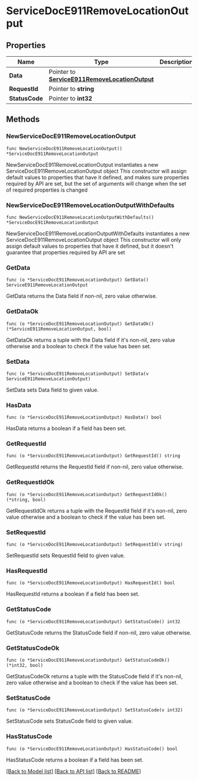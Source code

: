# ServiceDocE911RemoveLocationOutput

## Properties

Name | Type | Description | Notes
------------ | ------------- | ------------- | -------------
**Data** | Pointer to [**ServiceE911RemoveLocationOutput**](ServiceE911RemoveLocationOutput.md) |  | [optional] 
**RequestId** | Pointer to **string** |  | [optional] 
**StatusCode** | Pointer to **int32** |  | [optional] 

## Methods

### NewServiceDocE911RemoveLocationOutput

`func NewServiceDocE911RemoveLocationOutput() *ServiceDocE911RemoveLocationOutput`

NewServiceDocE911RemoveLocationOutput instantiates a new ServiceDocE911RemoveLocationOutput object
This constructor will assign default values to properties that have it defined,
and makes sure properties required by API are set, but the set of arguments
will change when the set of required properties is changed

### NewServiceDocE911RemoveLocationOutputWithDefaults

`func NewServiceDocE911RemoveLocationOutputWithDefaults() *ServiceDocE911RemoveLocationOutput`

NewServiceDocE911RemoveLocationOutputWithDefaults instantiates a new ServiceDocE911RemoveLocationOutput object
This constructor will only assign default values to properties that have it defined,
but it doesn't guarantee that properties required by API are set

### GetData

`func (o *ServiceDocE911RemoveLocationOutput) GetData() ServiceE911RemoveLocationOutput`

GetData returns the Data field if non-nil, zero value otherwise.

### GetDataOk

`func (o *ServiceDocE911RemoveLocationOutput) GetDataOk() (*ServiceE911RemoveLocationOutput, bool)`

GetDataOk returns a tuple with the Data field if it's non-nil, zero value otherwise
and a boolean to check if the value has been set.

### SetData

`func (o *ServiceDocE911RemoveLocationOutput) SetData(v ServiceE911RemoveLocationOutput)`

SetData sets Data field to given value.

### HasData

`func (o *ServiceDocE911RemoveLocationOutput) HasData() bool`

HasData returns a boolean if a field has been set.

### GetRequestId

`func (o *ServiceDocE911RemoveLocationOutput) GetRequestId() string`

GetRequestId returns the RequestId field if non-nil, zero value otherwise.

### GetRequestIdOk

`func (o *ServiceDocE911RemoveLocationOutput) GetRequestIdOk() (*string, bool)`

GetRequestIdOk returns a tuple with the RequestId field if it's non-nil, zero value otherwise
and a boolean to check if the value has been set.

### SetRequestId

`func (o *ServiceDocE911RemoveLocationOutput) SetRequestId(v string)`

SetRequestId sets RequestId field to given value.

### HasRequestId

`func (o *ServiceDocE911RemoveLocationOutput) HasRequestId() bool`

HasRequestId returns a boolean if a field has been set.

### GetStatusCode

`func (o *ServiceDocE911RemoveLocationOutput) GetStatusCode() int32`

GetStatusCode returns the StatusCode field if non-nil, zero value otherwise.

### GetStatusCodeOk

`func (o *ServiceDocE911RemoveLocationOutput) GetStatusCodeOk() (*int32, bool)`

GetStatusCodeOk returns a tuple with the StatusCode field if it's non-nil, zero value otherwise
and a boolean to check if the value has been set.

### SetStatusCode

`func (o *ServiceDocE911RemoveLocationOutput) SetStatusCode(v int32)`

SetStatusCode sets StatusCode field to given value.

### HasStatusCode

`func (o *ServiceDocE911RemoveLocationOutput) HasStatusCode() bool`

HasStatusCode returns a boolean if a field has been set.


[[Back to Model list]](../README.md#documentation-for-models) [[Back to API list]](../README.md#documentation-for-api-endpoints) [[Back to README]](../README.md)


